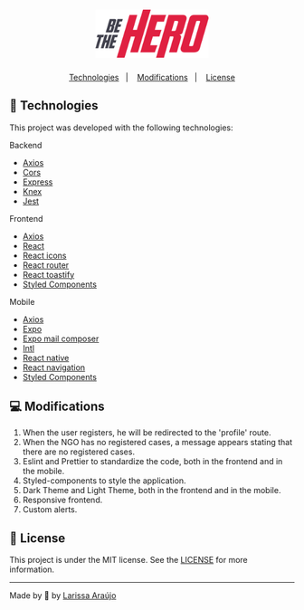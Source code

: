 <h1 align="center">
    <img alt="Be The Hero" src="./assets/logoLight.svg" width="200px" />
</h1>

<p align="center">
  <a href="#rocket-technologies">Technologies</a>&nbsp;&nbsp;&nbsp;|&nbsp;&nbsp;&nbsp;
  <a href="#information_source-how-to-use">Modifications</a>&nbsp;&nbsp;&nbsp;|&nbsp;&nbsp;&nbsp;
  <a href="#memo-license">License</a>
</p>

## :rocket: Technologies

This project was developed with the following technologies:

Backend

- [Axios](https://github.com/axios/axios)
- [Cors](https://github.com/expressjs/cors)
- [Express](https://expressjs.com/)
- [Knex](http://knexjs.org/)
- [Jest](https://jestjs.io/docs/en/getting-started)

Frontend

- [Axios](https://github.com/axios/axios)
- [React](https://reactjs.org/)
- [React icons](https://react-icons.netlify.com/)
- [React router](https://reacttraining.com/react-router/)
- [React toastify](https://www.npmjs.com/package/react-toastify)
- [Styled Components](https://styled-components.com/docs)

Mobile

- [Axios](https://github.com/axios/axios)
- [Expo](https://expo.io/)
- [Expo mail composer](https://docs.expo.io/versions/latest/sdk/mail-composer/)
- [Intl](https://github.com/andyearnshaw/Intl.js)
- [React native](https://facebook.github.io/react-native/)
- [React navigation](https://reactnavigation.org/)
- [Styled Components](https://styled-components.com/docs)

## :computer: Modifications
1. When the user registers, he will be redirected to the 'profile' route.
2. When the NGO has no registered cases, a message appears stating that there are no registered cases.
3. Eslint and Prettier to standardize the code, both in the frontend and in the mobile.
4. Styled-components to style the application.
5. Dark Theme and Light Theme, both in the frontend and in the mobile.
6. Responsive frontend.
7. Custom alerts.

## :memo: License

This project is under the MIT license. See the [LICENSE](https://github.com/arauj0/be-the-hero/blob/master/LICENSE) for more information.

---

Made by :blue_heart: by [Larissa Araújo](https://github.com/arauj0)
